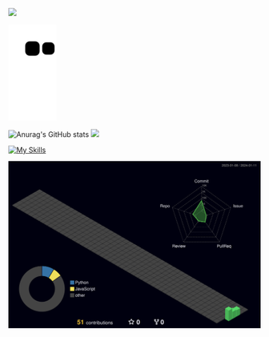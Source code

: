 ![](https://komarev.com/ghpvc/?username=your-karmugilen&color=grey)

![Snake animation](https://github.com/karmugilen/karmugilen/blob/output/github-contribution-grid-snake.svg)

![Anurag's GitHub stats](https://github-readme-stats.vercel.app/api?username=karmugilen&show_icons=true&theme=transparent) ![](https://github-readme-stats.vercel.app/api/top-langs/?username=karmugilen&theme=dark&hide_border=false&include_all_commits=false&count_private=false&layout=compact)


[![My Skills](https://skillicons.dev/icons?i=python,kotlin,nodejs,figma,androidstudio,flask,git,neovim,netlify,opencv,ps,pr,rasberrypi,&theme=dark)](https://skillicons.dev)


![](./profile-3d-contrib/profile-night-green.svg)



